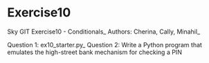 # Exercise10
Sky GIT Exercise10 - Conditionals_
Authors: Cherina, Cally, Minahil_

Question 1: ex10_starter.py_
Question 2: Write a Python program that emulates the high-street bank mechanism for checking a PIN
